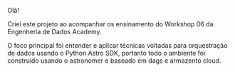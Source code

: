 Olá!

Criei este projeto ao acompanhar os ensinamento do Workshop 06 da Engenheria de Dados Academy.


O foco principal foi entender e aplicar técnicas voltadas para orquestração de dados usando o 
Python Astro SDK, portanto todo o ambiente foi construído usando o astronomer e baseado em dags
e armazento cloud.